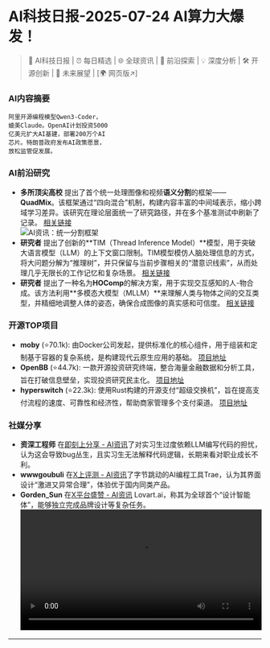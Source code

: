 
# AI科技日报-2025-07-24 AI算力大爆发！
> 🤖 AI科技日报 | ⏰ 每日精选 | 🌐 全球资讯 | 🔬 前沿探索 | 💡 深度分析 | 🛠️ 开源创新 | 🚀 未来展望 | [🌍 网页版↗️]
### **AI内容摘要**
```
阿里开源编程模型Qwen3-Coder，
媲美Claude。OpenAI计划投资5000
亿美元扩大AI基建，部署200万个AI
芯片。特朗普政府发布AI政策愿景，
放松监管促发展。
```
### AI前沿研究
*   **多所顶尖高校** 提出了首个统一处理图像和视频**语义分割**的框架——**QuadMix**。该框架通过“四向混合”机制，构建内容丰富的中间域表示，缩小跨域学习差异。该研究在理论层面统一了研究路径，并在多个基准测试中刷新了记录。 [相关链接](https://ieeexplore.ieee.org/document/10972076)
    <br/>![AI资讯：统一分割框架](https://cdn.jsdmirror.com/gh/justlovemaki/imagehub@main/images/2025/07/news_01k0w4z7q5fset0v0607mhmphx.avif)<br/>
*   **研究者** 提出了创新的**TIM（Thread Inference Model）**模型，用于突破大语言模型（LLM）的上下文窗口限制。TIM模型模仿人脑处理信息的方式，将大问题分解为“推理树”，并只保留与当前步骤相关的“潜意识线索”，从而处理几乎无限长的工作记忆和复杂场景。 [相关链接](https://arxiv.org/abs/2507.16784)
*   **研究者** 提出了一种名为**HOComp**的解决方案，用于实现交互感知的人-物合成。该方法利用**多模态大模型（MLLM）**来理解人类与物体之间的交互类型，并精细地调整人体的姿态，确保合成图像的真实感和可信度。 [相关链接](https://arxiv.org/abs/2507.16813)
### 开源TOP项目
*   **moby** (⭐70.1k): 由Docker公司发起，提供标准化的核心组件，用于组装和定制基于容器的复杂系统，是构建现代云原生应用的基础。 [项目地址](https://github.com/moby/moby)
*   **OpenBB** (⭐44.7k): 一款开源投资研究终端，整合海量金融数据和分析工具，旨在打破信息壁垒，实现投资研究民主化。 [项目地址](https://github.com/OpenBB-finance/OpenBB)
*   **hyperswitch** (⭐22.3k): 使用Rust构建的开源支付“超级交换机”，旨在提高支付流程的速度、可靠性和经济性，帮助商家管理多个支付渠道。 [项目地址](https://github.com/juspay/hyperswitch)
### 社媒分享
*   **资深工程师** 在[即刻上分享 - AI资讯](https://m.okjike.com/originalPosts/6880c88b7ee613ba5ac71062)了对实习生过度依赖LLM编写代码的担忧，认为这会导致bug丛生，且实习生无法解释代码逻辑，长期来看对职业成长不利。
*   **wwwgoubuli** 在[X上评测 - AI资讯](https://x.com/wwwgoubuli/status/1947929912830267495)了字节跳动的AI编程工具Trae，认为其界面设计“激进又异常合理”，体验优于国内同类产品。
*   **Gorden_Sun** 在[X平台盛赞 - AI资讯](https://x.com/Gorden_Sun/status/1948036285077291091) Lovart.ai，称其为全球首个“设计智能体”，能够独立完成品牌设计等复杂任务。
    <br/> <video src="https://cdn.jsdmirror.com/gh/justlovemaki/imagehub@main/images/2025/07/news_01k0w503n8ftqrqeqbv17p8nyt.mp4" controls="controls" width="100%"></video><br/>
---